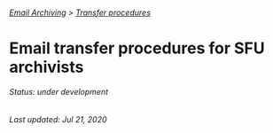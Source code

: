 ###### [Email Archiving](../../README.md) > [Transfer procedures](../transfer-home.md)


# Email transfer procedures for SFU archivists

###### Status: under development

###### Last updated: Jul 21, 2020
